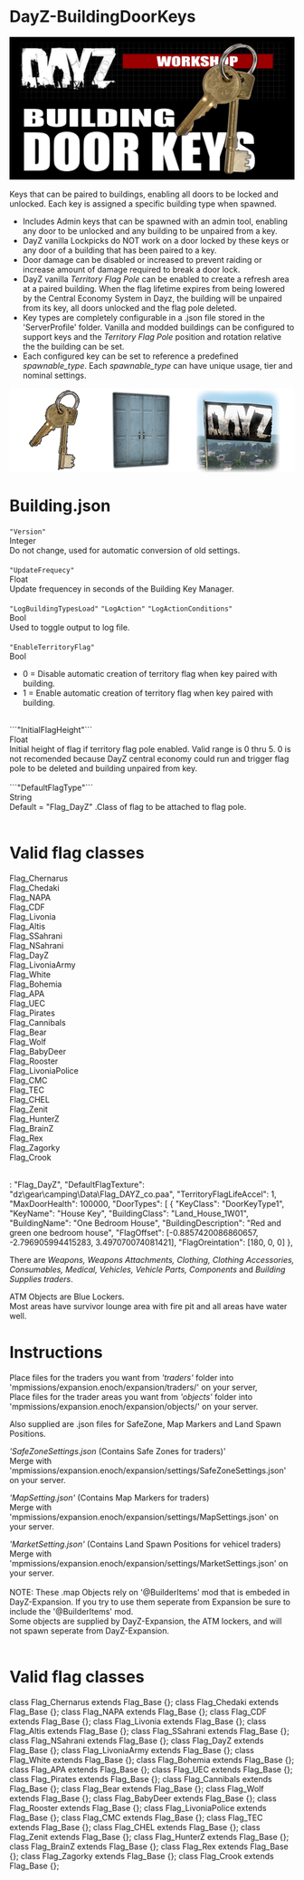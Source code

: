 # DayZ-BuildingDoorKeys
![](https://github.com/mgkelley/DayZ-BuildingDoorKeys/blob/main/ScreenShots/BuildingDoorKeys.png?raw=true)

Keys that can be paired to buildings, enabling all doors to be locked and unlocked.
Each key is assigned a specific building type when spawned.
* Includes Admin keys that can be spawned with an admin tool, enabling any door to be unlocked and any building to be unpaired from a key.
* DayZ vanilla Lockpicks do NOT work on a door locked by these keys or any door of a building that has been paired to a key.
* Door damage can be disabled or increased to prevent raiding or increase amount of damage required to break a door lock.
* DayZ vanilla _Territory Flag Pole_ can be enabled to create a refresh area at a paired building. When the flag lifetime expires from being lowered by the Central Economy System in Dayz, the building will be unpaired from its key, all doors unlocked and the flag pole deleted.
* Key types are completely configurable in a .json file stored in the 'ServerProfile' folder. Vanilla and modded buildings can be configured to support keys and the _Territory Flag Pole_ position and rotation relative the the building can be set.
* Each configured key can be set to reference a predefined _spawnable_type_. Each _spawnable_type_ can have unique usage, tier and nominal settings.

![](https://github.com/mgkelley/DayZ-BuildingDoorKeys/blob/main/ScreenShots/Proccess.png?raw=true)

# Building.json
```"Version"```<br>
Integer<br>
Do not change, used for automatic conversion of old settings.<br><br>
```"UpdateFrequecy"```<br>
Float<br>
Update frequencey in seconds of the Building Key Manager.<br><br>
```"LogBuildingTypesLoad"```
```"LogAction"```
```"LogActionConditions"```<br>
Bool<br>
Used to toggle output to log file.<br><br>
```"EnableTerritoryFlag"```<br>
Bool<br>
* 0 = Disable automatic creation of territory flag when key paired with building.
* 1 = Enable automatic creation of territory flag when key paired with building.
<br>
```"InitialFlagHeight"```<br>
Float<br>
Initial height of flag if territory flag pole enabled. Valid range is 0 thru 5. 0 is not recomended because DayZ central economy could run and trigger flag pole to be deleted and building unpaired from key.<br><br>
```"DefaultFlagType"```<br>
String<br>
Default = "Flag_DayZ" .Class of flag to be attached to flag pole.<br><br>

# Valid flag classes
Flag_Chernarus<br>
Flag_Chedaki<br>
Flag_NAPA<br>
Flag_CDF<br>
Flag_Livonia<br>
Flag_Altis<br>
Flag_SSahrani<br>
Flag_NSahrani<br>
Flag_DayZ<br>
Flag_LivoniaArmy<br>
Flag_White<br>
Flag_Bohemia<br>
Flag_APA<br>
Flag_UEC<br>
Flag_Pirates<br>
Flag_Cannibals<br>
Flag_Bear<br>
Flag_Wolf<br>
Flag_BabyDeer<br>
Flag_Rooster<br>
Flag_LivoniaPolice<br>
Flag_CMC<br>
Flag_TEC<br>
Flag_CHEL<br>
Flag_Zenit<br>
Flag_HunterZ<br>
Flag_BrainZ<br>
Flag_Rex<br>
Flag_Zagorky<br>
Flag_Crook<br><br>

: "Flag_DayZ",
    "DefaultFlagTexture": "dz\\gear\\camping\\Data\\Flag_DAYZ_co.paa",
    "TerritoryFlagLifeAccel": 1,
    "MaxDoorHealth": 100000,
    "DoorTypes": [
        {
            "KeyClass": "DoorKeyType1",
            "KeyName": "House Key",
            "BuildingClass": "Land_House_1W01",
            "BuildingName": "One Bedroom House",
            "BuildingDescription": "Red and green one bedroom house",
            "FlagOffset": [-0.8857420086860657, -2.796905994415283, 3.497070074081421],
            "FlagOreintation": [180, 0, 0]
        },

        

There are _Weapons, Weapons Attachments, Clothing, Clothing Accessories, Consumables, Medical, Vehicles, Vehicle Parts, Components_ and _Building Supplies traders_.

ATM Objects are Blue Lockers.
<br />Most areas have survivor lounge area with fire pit and all areas have water well.

# Instructions
Place files for the traders you want from _'traders'_ folder into 'mpmissions/expansion.enoch/expansion/traders/' on your server,<br />
Place files for the trader areas you want from _'objects'_ folder into 'mpmissions/expansion.enoch/expansion/objects/' on your server.

Also supplied are .json files for SafeZone, Map Markers and Land Spawn Positions.<br />

_'SafeZoneSettings.json_ (Contains Safe Zones for traders)'<br />
Merge with 'mpmissions/expansion.enoch/expansion/settings/SafeZoneSettings.json' on your server.<br />

_'MapSetting.json'_ (Contains Map Markers for traders) <br />
Merge with 'mpmissions/expansion.enoch/expansion/settings/MapSettings.json' on your server.<br />

_'MarketSetting.json'_ (Contains Land Spawn Positions for vehicel traders)<br/>
Merge with 'mpmissions/expansion.enoch/expansion/settings/MarketSettings.json' on your server.<br />
<br />
NOTE: These .map Objects rely on '@BuilderItems' mod that is embeded in DayZ-Expansion. If you try to use them seperate from Expansion
be sure to include the '@BuilderItems' mod.<br />
Some objects are supplied by DayZ-Expansion, the ATM lockers, and will not spawn seperate from DayZ-Expansion.<br />
<br />

# Valid flag classes
class Flag_Chernarus extends Flag_Base {};
class Flag_Chedaki extends Flag_Base {};
class Flag_NAPA extends Flag_Base {};
class Flag_CDF extends Flag_Base {};
class Flag_Livonia extends Flag_Base {};
class Flag_Altis extends Flag_Base {};
class Flag_SSahrani extends Flag_Base {};
class Flag_NSahrani extends Flag_Base {};
class Flag_DayZ extends Flag_Base {};
class Flag_LivoniaArmy extends Flag_Base {};
class Flag_White extends Flag_Base {};
class Flag_Bohemia extends Flag_Base {};
class Flag_APA extends Flag_Base {};
class Flag_UEC extends Flag_Base {};
class Flag_Pirates extends Flag_Base {};
class Flag_Cannibals extends Flag_Base {};
class Flag_Bear extends Flag_Base {};
class Flag_Wolf extends Flag_Base {};
class Flag_BabyDeer extends Flag_Base {};
class Flag_Rooster extends Flag_Base {};
class Flag_LivoniaPolice extends Flag_Base {};
class Flag_CMC extends Flag_Base {};
class Flag_TEC extends Flag_Base {};
class Flag_CHEL extends Flag_Base {};
class Flag_Zenit extends Flag_Base {};
class Flag_HunterZ extends Flag_Base {};
class Flag_BrainZ extends Flag_Base {};
class Flag_Rex extends Flag_Base {};
class Flag_Zagorky extends Flag_Base {};
class Flag_Crook extends Flag_Base {};
